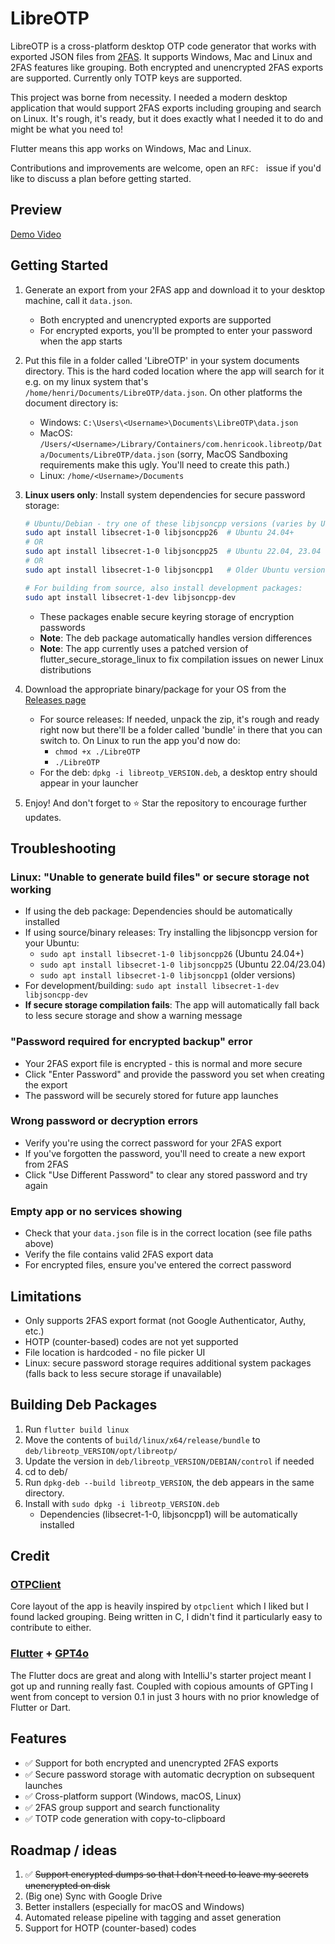 # LibreOTP

LibreOTP is a cross-platform desktop OTP code generator that works with exported JSON files from [2FAS](https://2fas.com/). It supports Windows, Mac and Linux and 2FAS features like grouping. Both encrypted and unencrypted 2FAS exports are supported. Currently only TOTP keys are supported.

This project was borne from necessity. I needed a modern desktop application that would support 2FAS exports including grouping and search on Linux. It's rough, it's ready, but it does exactly what I needed it to do and might be what you need to!

Flutter means this app works on Windows, Mac and Linux.

Contributions and improvements are welcome, open an `RFC: ` issue if you'd like to discuss a plan before getting started.

## Preview
[Demo Video](https://github.com/user-attachments/assets/7fb41579-4e8b-41b5-8915-f7de742037fe)

## Getting Started

1. Generate an export from your 2FAS app and download it to your desktop machine, call it `data.json`. 
   - Both encrypted and unencrypted exports are supported
   - For encrypted exports, you'll be prompted to enter your password when the app starts
2. Put this file in a folder called 'LibreOTP' in your system documents directory. This is the hard coded location where the app will search for it e.g. on my linux system that's `/home/henri/Documents/LibreOTP/data.json`. On other platforms the document directory is:
   - Windows: `C:\Users\<Username>\Documents\LibreOTP\data.json`
   - MacOS: `/Users/<Username>/Library/Containers/com.henricook.libreotp/Data/Documents/LibreOTP/data.json` (sorry, MacOS Sandboxing requirements make this ugly. You'll need to create this path.)
   - Linux: `/home/<Username>/Documents`
3. **Linux users only**: Install system dependencies for secure password storage:
   ```bash
   # Ubuntu/Debian - try one of these libjsoncpp versions (varies by Ubuntu version):
   sudo apt install libsecret-1-0 libjsoncpp26  # Ubuntu 24.04+
   # OR
   sudo apt install libsecret-1-0 libjsoncpp25  # Ubuntu 22.04, 23.04
   # OR  
   sudo apt install libsecret-1-0 libjsoncpp1   # Older Ubuntu versions
   
   # For building from source, also install development packages:
   sudo apt install libsecret-1-dev libjsoncpp-dev
   ```
   - These packages enable secure keyring storage of encryption passwords
   - **Note**: The deb package automatically handles version differences
   - **Note**: The app currently uses a patched version of flutter_secure_storage_linux to fix compilation issues on newer Linux distributions

4. Download the appropriate binary/package for your OS from the [Releases page](https://github.com/henricook/libreotp/releases)
   - For source releases: If needed, unpack the zip, it's rough and ready right now but there'll be a folder called 'bundle' in there that you can switch to. On Linux to run the app you'd now do:
      - `chmod +x ./LibreOTP`
      - `./LibreOTP`
   - For the deb: `dpkg -i libreotp_VERSION.deb`, a desktop entry should appear in your launcher

5. Enjoy! And don't forget to :star: Star the repository to encourage further updates. 

## Troubleshooting

### Linux: "Unable to generate build files" or secure storage not working
- If using the deb package: Dependencies should be automatically installed
- If using source/binary releases: Try installing the libjsoncpp version for your Ubuntu:
  - `sudo apt install libsecret-1-0 libjsoncpp26` (Ubuntu 24.04+)
  - `sudo apt install libsecret-1-0 libjsoncpp25` (Ubuntu 22.04/23.04)  
  - `sudo apt install libsecret-1-0 libjsoncpp1` (older versions)
- For development/building: `sudo apt install libsecret-1-dev libjsoncpp-dev`
- **If secure storage compilation fails**: The app will automatically fall back to less secure storage and show a warning message

### "Password required for encrypted backup" error
- Your 2FAS export file is encrypted - this is normal and more secure
- Click "Enter Password" and provide the password you set when creating the export
- The password will be securely stored for future app launches

### Wrong password or decryption errors
- Verify you're using the correct password for your 2FAS export
- If you've forgotten the password, you'll need to create a new export from 2FAS
- Click "Use Different Password" to clear any stored password and try again

### Empty app or no services showing
- Check that your `data.json` file is in the correct location (see file paths above)
- Verify the file contains valid 2FAS export data
- For encrypted files, ensure you've entered the correct password

## Limitations
- Only supports 2FAS export format (not Google Authenticator, Authy, etc.)
- HOTP (counter-based) codes are not yet supported
- File location is hardcoded - no file picker UI
- Linux: secure password storage requires additional system packages (falls back to less secure storage if unavailable)

## Building Deb Packages
1. Run `flutter build linux`
2. Move the contents of `build/linux/x64/release/bundle` to `deb/libreotp_VERSION/opt/libreotp/`
3. Update the version in `deb/libreotp_VERSION/DEBIAN/control` if needed
4. cd to deb/
5. Run `dpkg-deb --build libreotp_VERSION`, the deb appears in the same directory.
6. Install with `sudo dpkg -i libreotp_VERSION.deb`
   - Dependencies (libsecret-1-0, libjsoncpp1) will be automatically installed

## Credit

### [OTPClient](https://github.com/paolostivanin/OTPClient)

Core layout of the app is heavily inspired by `otpclient` which I liked but I found lacked grouping. Being written in C, I didn't find it particularly easy to contribute to either. 

### [Flutter](https://github.com/flutter/flutter) + [GPT4o](https://chat.openai.com)

The Flutter docs are great and along with IntelliJ's starter project meant I got up and running really fast. Coupled with copious amounts of GPTing I went from concept to version 0.1 in just 3 hours with no prior knowledge of Flutter or Dart.

## Features

- ✅ Support for both encrypted and unencrypted 2FAS exports
- ✅ Secure password storage with automatic decryption on subsequent launches
- ✅ Cross-platform support (Windows, macOS, Linux)
- ✅ 2FAS group support and search functionality
- ✅ TOTP code generation with copy-to-clipboard

## Roadmap / ideas

1. ✅ ~~Support encrypted dumps so that I don't need to leave my secrets unencrypted on disk~~
2. (Big one) Sync with Google Drive
3. Better installers (especially for macOS and Windows)
4. Automated release pipeline with tagging and asset generation
5. Support for HOTP (counter-based) codes
